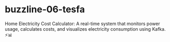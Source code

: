 # buzzline-06-tesfa
Home Electricity Cost Calculator: A real-time system that monitors power usage, calculates costs, and visualizes electricity consumption using Kafka. ⚡📊
